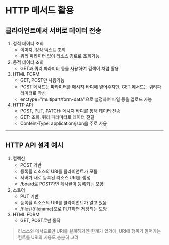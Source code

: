 # HTTP 메서드 활용

## 클라이언트에서 서버로 데이터 전송

1. 정적 데이터 조회
   - 이미지, 정적 텍스트 조회
   - 쿼리 파라미터 없이 리소스 경로로 조회가능
2. 동적 데이터 조회
   - GET과 쿼리 파라미터 등을 사용하여 검색어 처럼 활용
3. HTML FORM
   - GET, POST만 사용가능
   - POST 메서드는 파라미터를 메시지 바디에 넣어주지만, GET 메서드는 쿼리파라미터로 작성
   - enctype="multipart/form-data"으로 설정하여 파일 등을 업로드 가능
4. HTTP API
   - POST, PUT, PATCH: 메시지 바디를 통해 데이터 전송
   - GET: 조회, 쿼리 파라미터로 데이터 전달
   - Content-Type: application/json을 주로 사용

---

## HTTP API 설계 예시

1. 컬렉션
   - POST 기반
   - 등록될 리소스의 URI를 클라이언트가 모름
   - 서버가 새로 등록된 리소스 URI를 생성
   - /board로 POST하면 게시글이 등록되는 모양
2. 스토어
   - PUT 기반
   - 등록될 리소스의 URI를 클라이언트가 알고 있음
   - /files/{filename}으로 PUT하면 저장되는 모양
3. HTML FORM
   - GET, POST로만 동작

> 리소스와 메서드로만 URI를 설계하기엔 한계가 있기에, URI에 행위가 들어가는 컨트롤 URI의 사용도 충분히 고려
